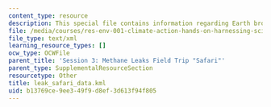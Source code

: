 ```yaml
---
content_type: resource
description: This special file contains information regarding Earth browser format.
file: /media/courses/res-env-001-climate-action-hands-on-harnessing-science-with-communities-to-cut-carbon-january-iap-2017/b13769ce9ee349f9d8ef3d613f94f805_leak_safari_data.kml
file_type: text/xml
learning_resource_types: []
ocw_type: OCWFile
parent_title: 'Session 3: Methane Leaks Field Trip "Safari"'
parent_type: SupplementalResourceSection
resourcetype: Other
title: leak_safari_data.kml
uid: b13769ce-9ee3-49f9-d8ef-3d613f94f805
---
```

